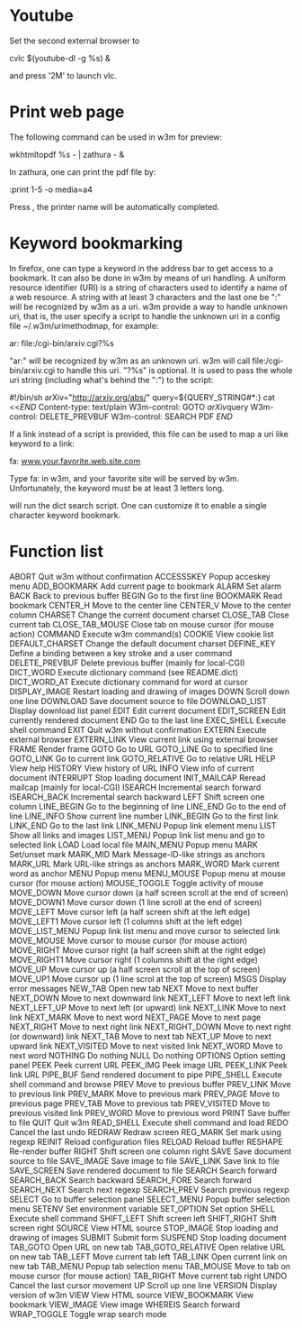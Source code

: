 Youtube
=======
Set the second external browser to

  cvlc $(youtube-dl -g %s) &

and press '2M' to launch vlc.

Print web page
==============
The following command can be used in w3m for preview:

  wkhtmltopdf %s - | zathura - &

In zathura, one can print the pdf file by:

  :print <TAB> 1-5 -o media=a4 <ENTER>

Press <TAB>, the printer name will be automatically completed.

Keyword bookmarking
===================
In firefox, one can type a keyword in the address bar to get access to a
bookmark. It can also be done in w3m by means of uri handling. A uniform
resource identifier (URI) is a string of characters used to identify a name of
a web resource. A string with at least 3 characters and the last one be ":"
will be recognized by w3m as a uri. w3m provide a way to handle unknown uri,
that is, the user specify a script to handle the unknown uri in a config file
~/.w3m/urimethodmap, for example:

  ar:      file:/cgi-bin/arxiv.cgi?%s

"ar:" will be recognized by w3m as an unknown uri. w3m will call
file:/cgi-bin/arxiv.cgi to handle this uri. "?%s" is optional. It is used to
pass the whole uri string (including what's behind the ":") to the script:

  #!/bin/sh
  arXiv="http://arxiv.org/abs/"
  query=${QUERY_STRING#*:}
  cat <<_END_
  Content-type: text/plain
  W3m-control: GOTO $arXiv$query
  W3m-control: DELETE_PREVBUF
  W3m-control: SEARCH PDF
  _END_

If a link instead of a script is provided, this file can be used to map a uri
like keyword to a link:

  fa: www.your.favorite.web.site.com

Type <C-U>fa:<ENTER> in w3m, and your favorite site will be served by w3m.
Unfortunately, the keyword must be at least 3 letters long.

<C-W> will run the dict search script. One can customize it to enable a single
character keyword bookmark.

Function list
=============
ABORT             Quit w3m without confirmation
ACCESSSKEY        Popup acceskey menu
ADD_BOOKMARK      Add current page to bookmark
ALARM             Set alarm
BACK              Back to previous buffer
BEGIN             Go to the first line
BOOKMARK          Read bookmark
CENTER_H          Move to the center line
CENTER_V          Move to the center column
CHARSET           Change the current document charset
CLOSE_TAB         Close current tab
CLOSE_TAB_MOUSE   Close tab on mouse cursor (for mouse action)
COMMAND           Execute w3m command(s)
COOKIE            View cookie list
DEFAULT_CHARSET   Change the default document charset
DEFINE_KEY        Define a binding between a key stroke and a user command
DELETE_PREVBUF    Delete previous buffer (mainly for local-CGI)
DICT_WORD         Execute dictionary command (see README.dict)
DICT_WORD_AT      Execute dictionary command for word at cursor
DISPLAY_IMAGE     Restart loading and drawing of images
DOWN              Scroll down one line
DOWNLOAD          Save document source to file
DOWNLOAD_LIST     Display download list panel
EDIT              Edit current document
EDIT_SCREEN       Edit currently rendered document
END               Go to the last line
EXEC_SHELL        Execute shell command
EXIT              Quit w3m without confirmation
EXTERN            Execute external browser
EXTERN_LINK       View current link using external browser
FRAME             Render frame
GOTO              Go to URL
GOTO_LINE         Go to specified line
GOTO_LINK         Go to current link
GOTO_RELATIVE     Go to relative URL
HELP              View help
HISTORY           View history of URL
INFO              View info of current document
INTERRUPT         Stop loading document
INIT_MAILCAP      Reread mailcap (mainly for local-CGI)
ISEARCH           Incremental search forward
ISEARCH_BACK      Incremental search backward
LEFT              Shift screen one column
LINE_BEGIN        Go to the beginning of line
LINE_END          Go to the end of line
LINE_INFO         Show current line number
LINK_BEGIN        Go to the first link
LINK_END          Go to the last link
LINK_MENU         Popup link element menu
LIST              Show all links and images
LIST_MENU         Popup link list menu and go to selected link
LOAD              Load local file
MAIN_MENU         Popup menu
MARK              Set/unset mark
MARK_MID          Mark Message-ID-like strings as anchors
MARK_URL          Mark URL-like strings as anchors
MARK_WORD         Mark current word as anchor
MENU              Popup menu
MENU_MOUSE        Popup menu at mouse cursor (for mouse action)
MOUSE_TOGGLE      Toggle activity of mouse
MOVE_DOWN         Move cursor down (a half screen scroll at the end of screen)
MOVE_DOWN1        Move cursor down (1 line scroll at the end of screen)
MOVE_LEFT         Move cursor left (a half screen shift at the left edge)
MOVE_LEFT1        Move cursor left (1 columns shift at the left edge)
MOVE_LIST_MENU    Popup link list menu and move cursor to selected link
MOVE_MOUSE        Move cursor to mouse cursor (for mouse action)
MOVE_RIGHT        Move cursor right (a half screen shift at the right edge)
MOVE_RIGHT1       Move cursor right (1 columns shift at the right edge)
MOVE_UP           Move cursor up (a half screen scroll at the top of screen)
MOVE_UP1          Move cursor up (1 line scrol at the top of screen)
MSGS              Display error messages
NEW_TAB           Open new tab
NEXT              Move to next buffer
NEXT_DOWN         Move to next downward link
NEXT_LEFT         Move to next left link
NEXT_LEFT_UP      Move to next left (or upward) link
NEXT_LINK         Move to next link
NEXT_MARK         Move to next word
NEXT_PAGE         Move to next page
NEXT_RIGHT        Move to next right link
NEXT_RIGHT_DOWN   Move to next right (or downward) link
NEXT_TAB          Move to next tab
NEXT_UP           Move to next upward link
NEXT_VISITED      Move to next visited link
NEXT_WORD         Move to next word
NOTHING           Do nothing
NULL              Do nothing
OPTIONS           Option setting panel
PEEK              Peek current URL
PEEK_IMG          Peek image URL
PEEK_LINK         Peek link URL
PIPE_BUF          Send rendered document to pipe
PIPE_SHELL        Execute shell command and browse
PREV              Move to previous buffer
PREV_LINK         Move to previous link
PREV_MARK         Move to previous mark
PREV_PAGE         Move to previous page
PREV_TAB          Move to previous tab
PREV_VISITED      Move to previous visited link
PREV_WORD         Move to previous word
PRINT             Save buffer to file
QUIT              Quit w3m
READ_SHELL        Execute shell command and load
REDO              Cancel the last undo
REDRAW            Redraw screen
REG_MARK          Set mark using regexp
REINIT            Reload configuration files
RELOAD            Reload buffer
RESHAPE           Re-render buffer
RIGHT             Shift screen one column right
SAVE              Save document source to file
SAVE_IMAGE        Save image to file
SAVE_LINK         Save link to file
SAVE_SCREEN       Save rendered document to file
SEARCH            Search forward
SEARCH_BACK       Search backward
SEARCH_FORE       Search forward
SEARCH_NEXT       Search next regexp
SEARCH_PREV       Search previous regexp
SELECT            Go to buffer selection panel
SELECT_MENU       Popup buffer selection menu
SETENV            Set environment variable
SET_OPTION        Set option
SHELL             Execute shell command
SHIFT_LEFT        Shift screen left
SHIFT_RIGHT       Shift screen right
SOURCE            View HTML source
STOP_IMAGE        Stop loading and drawing of images
SUBMIT            Submit form
SUSPEND           Stop loading document
TAB_GOTO          Open URL on new tab
TAB_GOTO_RELATIVE Open relative URL on new tab
TAB_LEFT          Move current tab left
TAB_LINK          Open current link on new tab
TAB_MENU          Popup tab selection menu
TAB_MOUSE         Move to tab on mouse cursor (for mouse action)
TAB_RIGHT         Move current tab right
UNDO              Cancel the last cursor movement
UP                Scroll up one line
VERSION           Display version of w3m
VIEW              View HTML source
VIEW_BOOKMARK     View bookmark
VIEW_IMAGE        View image
WHEREIS           Search forward
WRAP_TOGGLE       Toggle wrap search mode
